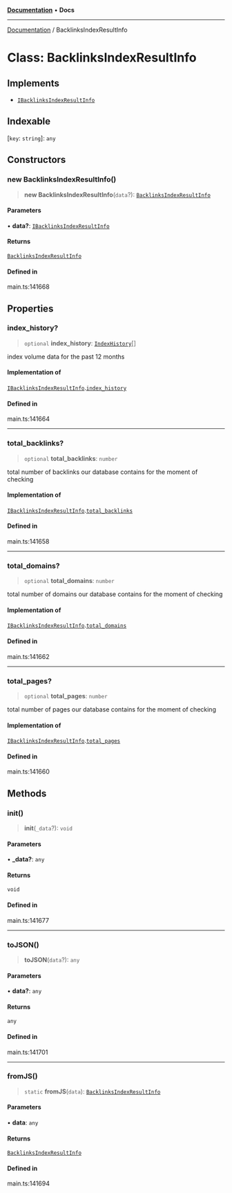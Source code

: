 [**Documentation**](../README.md) • **Docs**

***

[Documentation](../globals.md) / BacklinksIndexResultInfo

# Class: BacklinksIndexResultInfo

## Implements

- [`IBacklinksIndexResultInfo`](../interfaces/IBacklinksIndexResultInfo.md)

## Indexable

 \[`key`: `string`\]: `any`

## Constructors

### new BacklinksIndexResultInfo()

> **new BacklinksIndexResultInfo**(`data`?): [`BacklinksIndexResultInfo`](BacklinksIndexResultInfo.md)

#### Parameters

• **data?**: [`IBacklinksIndexResultInfo`](../interfaces/IBacklinksIndexResultInfo.md)

#### Returns

[`BacklinksIndexResultInfo`](BacklinksIndexResultInfo.md)

#### Defined in

main.ts:141668

## Properties

### index\_history?

> `optional` **index\_history**: [`IndexHistory`](IndexHistory.md)[]

index volume data for the past 12 months

#### Implementation of

[`IBacklinksIndexResultInfo`](../interfaces/IBacklinksIndexResultInfo.md).[`index_history`](../interfaces/IBacklinksIndexResultInfo.md#index_history)

#### Defined in

main.ts:141664

***

### total\_backlinks?

> `optional` **total\_backlinks**: `number`

total number of backlinks our database contains for the moment of checking

#### Implementation of

[`IBacklinksIndexResultInfo`](../interfaces/IBacklinksIndexResultInfo.md).[`total_backlinks`](../interfaces/IBacklinksIndexResultInfo.md#total_backlinks)

#### Defined in

main.ts:141658

***

### total\_domains?

> `optional` **total\_domains**: `number`

total number of domains our database contains for the moment of checking

#### Implementation of

[`IBacklinksIndexResultInfo`](../interfaces/IBacklinksIndexResultInfo.md).[`total_domains`](../interfaces/IBacklinksIndexResultInfo.md#total_domains)

#### Defined in

main.ts:141662

***

### total\_pages?

> `optional` **total\_pages**: `number`

total number of pages our database contains for the moment of checking

#### Implementation of

[`IBacklinksIndexResultInfo`](../interfaces/IBacklinksIndexResultInfo.md).[`total_pages`](../interfaces/IBacklinksIndexResultInfo.md#total_pages)

#### Defined in

main.ts:141660

## Methods

### init()

> **init**(`_data`?): `void`

#### Parameters

• **\_data?**: `any`

#### Returns

`void`

#### Defined in

main.ts:141677

***

### toJSON()

> **toJSON**(`data`?): `any`

#### Parameters

• **data?**: `any`

#### Returns

`any`

#### Defined in

main.ts:141701

***

### fromJS()

> `static` **fromJS**(`data`): [`BacklinksIndexResultInfo`](BacklinksIndexResultInfo.md)

#### Parameters

• **data**: `any`

#### Returns

[`BacklinksIndexResultInfo`](BacklinksIndexResultInfo.md)

#### Defined in

main.ts:141694
